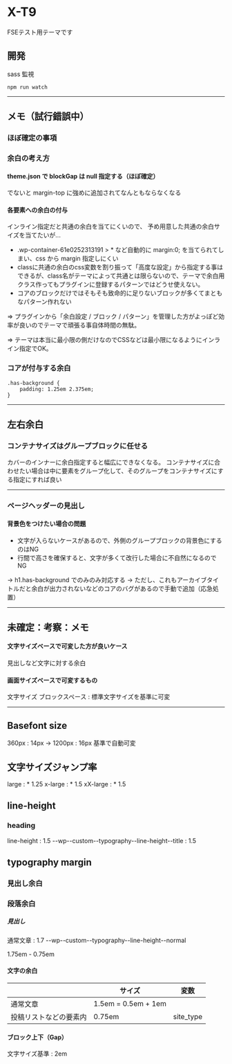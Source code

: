 # X-T9

FSEテスト用テーマです

## 開発

sass 監視
```
npm run watch
```

---
## メモ（試行錯誤中）

### ほぼ確定の事項
### 余白の考え方

#### theme.json で blockGap は null 指定する（ほぼ確定）

でないと margin-top に強めに追加されてなんともならなくなる

#### 各要素への余白の付与

インライン指定だと共通の余白を当てにくいので、
予め用意した共通の余白サイズを当てたいが...

* .wp-container-61e0252313191 > * など自動的に margin:0; を当てられてしまい、css から margin 指定しにくい
* classに共通の余白のcss変数を割り振って「高度な設定」から指定する事はできるが、class名がテーマによって共通とは限らないので、テーマで余白用クラス作ってもプラグインに登録するパターンではどうせ使えない。
* コアのブロックだけではそもそも致命的に足りないブロックが多くてまともなパターン作れない

=> プラグインから「余白設定 / ブロック / パターン」を管理した方がよっぽど効率が良いのでテーマで頑張る事自体時間の無駄。

=> テーマは本当に最小限の側だけなのでCSSなどは最小限になるようにインライン指定でOK。

### コアが付与する余白

```
.has-background {
	padding: 1.25em 2.375em;
}
```

---
## 左右余白
### コンテナサイズはグループブロックに任せる

カバーのインナーに余白指定すると幅広にできなくなる。
コンテナサイズに合わせたい場合は中に要素をグループ化して、そのグループをコンテナサイズにする指定にすれば良い

---

### ページヘッダーの見出し

#### 背景色をつけたい場合の問題

* 文字が入らないケースがあるので、外側のグループブロックの背景色にするのはNG
* 行間で高さを確保すると、文字が多くて改行した場合に不自然になるのでNG

→ h1.has-background でのみのみ対応する
→ ただし、これもアーカイブタイトルだと余白が出力されないなどのコアのバグがあるので手動で追加（応急処置）

---

## 未確定：考察：メモ

#### 文字サイズベースで可変した方が良いケース

見出しなど文字に対する余白

#### 画面サイズベースで可変するもの

文字サイズ
ブロックスペース : 標準文字サイズを基準に可変

---
## Basefont size

360px : 14px -> 1200px : 16px 基準で自動可変
## 文字サイズジャンプ率


large : * 1.25
x-large : * 1.5
xX-large : * 1.5

## line-height

### heading

line-height : 1.5 
--wp--custom--typography--line-height--title : 1.5



## typography margin

### 見出し余白
### 段落余白
##### 見出し


通常文章 : 1.7
--wp--custom--typography--line-height--normal

 1.75em - 0.75em
#### 文字の余白

| | サイズ | 変数 |
|-| ------------- | ------------- |
| 通常文章 | 1.5em = 0.5em + 1em  |   |
| 投稿リストなどの要素内 | 0.75em  | site_type  |

#### ブロック上下（Gap）

文字サイズ基準 : 2em
